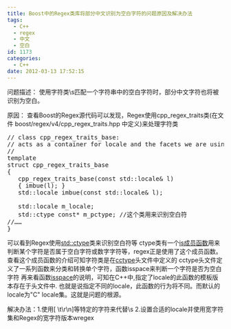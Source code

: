 ```yaml
---
title: Boost中的Regex类库将部分中文识别为空白字符的问题原因及解决办法
tags:
  - C++
  - regex
  - 中文
  - 空白
id: 1173
categories:
  - C++
date: 2012-03-13 17:52:15
---
```


问题描述：
使用字符类\s匹配一个字符串中的空白字符时，部分中文字符也将被识别为空白。

原因：
查看Boost的Regex源代码可以发现，Regex使用cpp_regex_traits类(在文件 boost/regex/v4/cpp_regex_traits.hpp 中定义)来处理字符类

<pre lang='cpp'>
// class cpp_regex_traits_base:
// acts as a container for locale and the facets we are using.
//
template <class charT>
struct cpp_regex_traits_base
{
   cpp_regex_traits_base(const std::locale& l)
   { imbue(l); }
   std::locale imbue(const std::locale& l);

   std::locale m_locale;
   std::ctype<charT> const* m_pctype; //这个类用来识别空白符
//……
}
</pre>

可以看到Regex使用[std::ctype](http://www.cplusplus.com/reference/std/locale/ctype/)类来识别空白符等
ctype类有一个[is成员函数](http://www.cplusplus.com/reference/std/locale/ctype/is/)用来判断某个字符是否属于空白字符或数字字符等，regex正是使用了这个成员函数。
查看这个成员函数的介绍可知字符类是在[cctype](http://www.cplusplus.com/reference/clibrary/cctype/)头文件中定义的
cctype头文件定义了一系列函数来分类和转换单个字符，函数isspace来判断一个字符是否为空白字符
再来看函数[isspace](http://www.cplusplus.com/reference/clibrary/cctype/isspace/)的说明，可知在C++中,指定了locale的此函数的模板版本存在于头文件<locale>中.
也就是说指定不同的locale，此函数的行为将不同。而默认的locale为"C" locale集。这就是问题的根源。

解决办法：1.使用[ \t\r\n]等特定的字符来代替\s
2.设置合适的locale并使用宽字符集和Regex的宽字符版本wregex